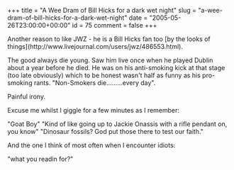+++
title = "A Wee Dram of Bill Hicks for a dark wet night"
slug = "a-wee-dram-of-bill-hicks-for-a-dark-wet-night"
date = "2005-05-26T23:00:00+00:00"
id = 75
comment = false
+++

<div style="clear: both" />Another reason to like JWZ - he is a Bill Hicks fan too [by the looks of things](http://www.livejournal.com/users/jwz/486553.html).

The good always die young. Saw him live once when he played Dublin about a year before he died. He was on his anti-smoking kick at that stage (too late obviously) which to be honest wasn't half as funny as his pro-smoking rants. "Non-Smokers die.........every day".

Painful irony.

Excuse me whilst I giggle for a few minutes as I remember:

"Goat Boy"
"Kind of like going up to Jackie Onassis with a rifle pendant on, you know"
"Dinosaur fossils? God put those there to test our faith."

And the one I think of most often when I encounter idiots:

"what you readin for?"
<div style="clear: both; padding-bottom: 0.25em" />
